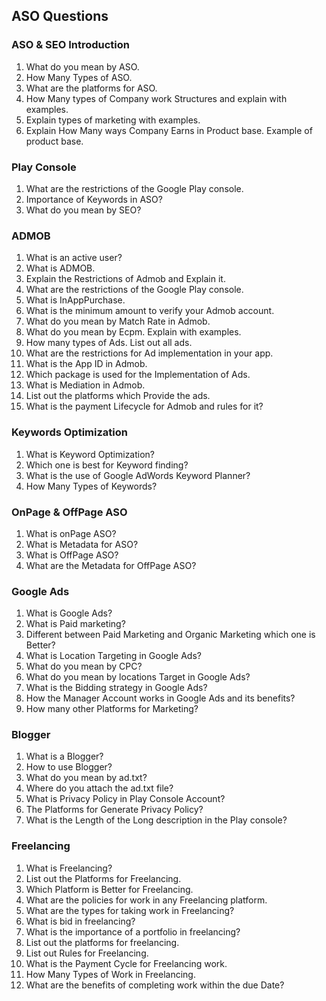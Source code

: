 ## ASO Questions

### ASO & SEO Introduction
1. What do you mean by ASO.
2. How Many Types of ASO.
3. What are the platforms for ASO.
4. How Many types of Company work Structures and explain with examples.
5. Explain types of marketing with examples.
6. Explain How Many ways Company Earns in Product base. Example of product base.

### Play Console
1. What are the restrictions of the Google Play console.
2. Importance of Keywords in ASO?
3. What do you mean by SEO?
 
### ADMOB
1. What is an active user?
2. What is ADMOB.
3. Explain the Restrictions of Admob and Explain it.
4. What are the restrictions of the Google Play console.
5. What is InAppPurchase.
6. What is the minimum amount to verify your Admob account.
7. What do you mean by Match Rate in Admob.
8. What do you mean by Ecpm. Explain with examples.
9. How many types of Ads. List out all ads.
10. What are the restrictions for Ad implementation in your app.
11. What is the App ID in Admob.
12. Which package is used for the Implementation of Ads.
13. What is Mediation in Admob.
14. List out the platforms which Provide the ads.
15. What is the payment Lifecycle for Admob and rules for it?

### Keywords Optimization
1. What is Keyword Optimization?
2. Which one is best for Keyword finding?
3. What is the use of Google AdWords Keyword Planner?
4. How Many Types of Keywords?

### OnPage & OffPage ASO
1. What is onPage ASO?
2. What is Metadata for ASO?
3. What is OffPage ASO?
4. What are the Metadata for OffPage ASO?

### Google Ads
1. What is Google Ads?
2. What is Paid marketing?
3. Different between Paid Marketing and Organic Marketing which one is Better?
4. What is Location Targeting in Google Ads?
5. What do you mean by CPC?
6. What do you mean by locations Target in Google Ads?
7. What is the Bidding strategy in Google Ads?
8. How the Manager Account works in Google Ads and its benefits?
9. How many other Platforms for Marketing?

### Blogger 
1. What is a Blogger?
2. How to use Blogger?
3. What do you mean by ad.txt?
4. Where do you attach the ad.txt file?
5. What is Privacy Policy in Play Console Account?
6. The Platforms for Generate Privacy Policy?
7. What is the Length of the Long description in the Play console?

### Freelancing
1. What is Freelancing?
2. List out the Platforms for Freelancing.
3. Which Platform is Better for Freelancing.
4. What are the policies for work in any Freelancing platform.
5. What are the types for taking work in Freelancing?
6. What is bid in freelancing?
7. What is the importance of a portfolio in freelancing?
8. List out the platforms for freelancing.
9. List out Rules for Freelancing.
10. What is the Payment Cycle for Freelancing work.
11. How Many Types of Work in Freelancing.
12. What are the benefits of completing work within the due Date?
